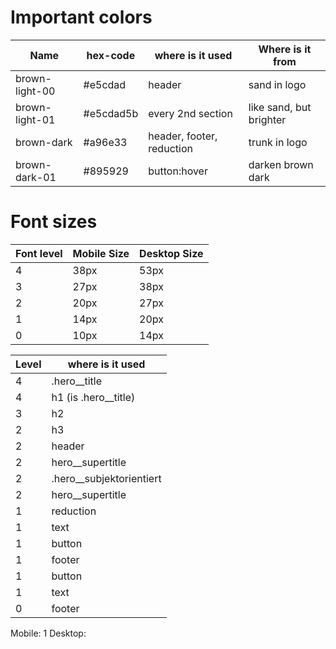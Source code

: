 # Important colors

| Name           | hex-code  | where is it used          | Where is it from        |
| -------------- | --------- | ------------------------- | ----------------------- |
| brown-light-00 | #e5cdad   | header                    | sand in logo            |
| brown-light-01 | #e5cdad5b | every 2nd section         | like sand, but brighter |
| brown-dark     | #a96e33   | header, footer, reduction | trunk in logo           |
| brown-dark-01  | #895929   | button:hover              | darken brown dark       |

# Font sizes

| Font level | Mobile Size | Desktop Size |
| ---------- | ----------- | ------------ |
| 4          | 38px        | 53px         |
| 3          | 27px        | 38px         |
| 2          | 20px        | 27px         |
| 1          | 14px        | 20px         |
| 0          | 10px        | 14px         |

| Level | where is it used           |
| ----- | -------------------------- |
| 4     | .hero\_\_title             |
| 4     | h1 (is .hero\_\_title)     |
| 3     | h2                         |
| 2     | h3                         |
| 2     | header                     |
| 2     | hero\_\_supertitle         |
| 2     | .hero\_\_subjektorientiert |
| 2     | hero\_\_supertitle         |
| 1     | reduction                  |
| 1     | text                       |
| 1     | button                     |
| 1     | footer                     |
| 1     | button                     |
| 1     | text                       |
| 0     | footer                     |

Mobile: 1
Desktop:
